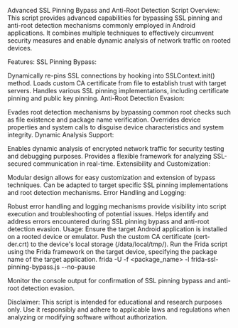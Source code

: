 Advanced SSL Pinning Bypass and Anti-Root Detection Script
Overview:
This script provides advanced capabilities for bypassing SSL pinning and anti-root detection mechanisms commonly employed in Android applications. It combines multiple techniques to effectively circumvent security measures and enable dynamic analysis of network traffic on rooted devices.

Features:
SSL Pinning Bypass:

Dynamically re-pins SSL connections by hooking into SSLContext.init() method.
Loads custom CA certificate from file to establish trust with target servers.
Handles various SSL pinning implementations, including certificate pinning and public key pinning.
Anti-Root Detection Evasion:

Evades root detection mechanisms by bypassing common root checks such as file existence and package name verification.
Overrides device properties and system calls to disguise device characteristics and system integrity.
Dynamic Analysis Support:

Enables dynamic analysis of encrypted network traffic for security testing and debugging purposes.
Provides a flexible framework for analyzing SSL-secured communication in real-time.
Extensibility and Customization:

Modular design allows for easy customization and extension of bypass techniques.
Can be adapted to target specific SSL pinning implementations and root detection mechanisms.
Error Handling and Logging:

Robust error handling and logging mechanisms provide visibility into script execution and troubleshooting of potential issues.
Helps identify and address errors encountered during SSL pinning bypass and anti-root detection evasion.
Usage:
Ensure the target Android application is installed on a rooted device or emulator.
Push the custom CA certificate (cert-der.crt) to the device's local storage (/data/local/tmp/).
Run the Frida script using the Frida framework on the target device, specifying the package name of the target application.
frida -U -f <package_name> -l frida-ssl-pinning-bypass.js --no-pause


Monitor the console output for confirmation of SSL pinning bypass and anti-root detection evasion.

Disclaimer:
This script is intended for educational and research purposes only. Use it responsibly and adhere to applicable laws and regulations when analyzing or modifying software without authorization.







